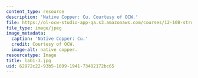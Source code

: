 ```yaml
---
content_type: resource
description: 'Native Copper: Cu. Courtesy of OCW.'
file: https://ol-ocw-studio-app-qa.s3.amazonaws.com/courses/12-108-structure-of-earth-materials-fall-2004/62972c2293b51699194173482172bc65_lab1-3.jpg
file_type: image/jpeg
image_metadata:
  caption: 'Native Copper: Cu.'
  credit: Courtesy of OCW.
  image-alt: native copper.
resourcetype: Image
title: lab1-3.jpg
uid: 62972c22-93b5-1699-1941-73482172bc65
---
```

